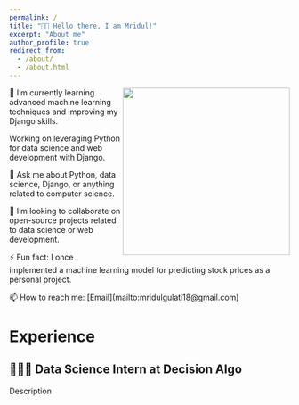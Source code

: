 ```yaml
---
permalink: /
title: "👋🏻 Hello there, I am Mridul!"
excerpt: "About me"
author_profile: true
redirect_from: 
  - /about/
  - /about.html
---
```


<img align = "right" src="https://github.com/Mridul-Gulati/Mridul-Gulati/assets/90506788/32506786-d965-4c83-915c-e08541e014b9" width=300 height=300>
<p>🌱 I’m currently learning advanced machine learning techniques and improving my Django skills.</p>
<p> Working on leveraging Python for data science and web development with Django.</p>
<p>💬 Ask me about Python, data science, Django, or anything related to computer science.</p>
<p>👯 I’m looking to collaborate on open-source projects related to data science or web development.</p> 
<p>⚡ Fun fact: I once implemented a machine learning model for predicting stock prices as a personal project.</p>
<p> 📫 How to reach me: [Email](mailto:mridulgulati18@gmail.com)

# Experience

## 👨🏻‍💻 Data Science Intern at Decision Algo
Description
